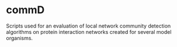 # commD

Scripts used for an evaluation of local network community detection algorithms on protein interaction networks created for several model organisms.
